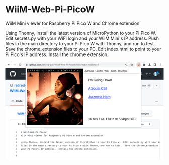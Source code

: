 # WiiM-Web-Pi-PicoW
WiiM Mini viewer for Raspberry Pi Pico W and Chrome extension

Using Thonny, install the latest version of MicroPython to your Pi Pico W.  Edit secrets.py with your WiFi login and your WiiM Mini's IP address.  Push 
files in the main directory to your Pi Pico W with Thonny, and run to test.  Save the chrome_extension files to your PC.  Edit index.html to point to 
your Pi Pico's IP address.  Install the chrome extension.

![photo](https://raw.githubusercontent.com/retired-guy/WiiM-Web-Pi-PicoW/main/screenshot/Screenshot%202022-07-21%2010.54.10%20AM.png)

